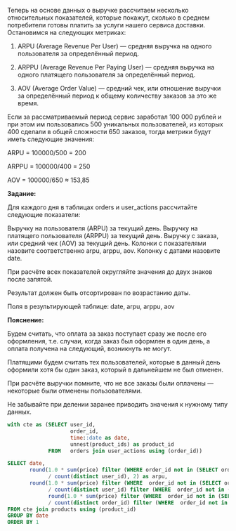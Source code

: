Теперь на основе данных о выручке рассчитаем несколько относительных показателей, которые покажут, сколько в среднем потребители готовы платить за услуги нашего сервиса доставки. Остановимся на следующих метриках:

1. ARPU (Average Revenue Per User) — средняя выручка на одного пользователя за определённый период.

2. ARPPU (Average Revenue Per Paying User) — средняя выручка на одного платящего пользователя за определённый период.

3. AOV (Average Order Value) — средний чек, или отношение выручки за определённый период к общему количеству заказов за это же время.

Если за рассматриваемый период сервис заработал 100 000 рублей и при этом им пользовались 500 уникальных пользователей, из которых 400 сделали в общей сложности 650 заказов, тогда метрики будут иметь следующие значения:

ARPU = 100000/500 = 200

ARPPU = 100000/400 = 250

AOV = 100000/650 ≈ 153,85

**Задание:**

Для каждого дня в таблицах orders и user_actions рассчитайте следующие показатели:

Выручку на пользователя (ARPU) за текущий день.
Выручку на платящего пользователя (ARPPU) за текущий день.
Выручку с заказа, или средний чек (AOV) за текущий день.
Колонки с показателями назовите соответственно arpu, arppu, aov. Колонку с датами назовите date. 

При расчёте всех показателей округляйте значения до двух знаков после запятой.

Результат должен быть отсортирован по возрастанию даты. 

Поля в результирующей таблице: date, arpu, arppu, aov

**Пояснение:** 

Будем считать, что оплата за заказ поступает сразу же после его оформления, т.е. случаи, когда заказ был оформлен в один день, а оплата получена на следующий, возникнуть не могут.

Платящими будем считать тех пользователей, которые в данный день оформили хотя бы один заказ, который в дальнейшем не был отменен.

При расчёте выручки помните, что не все заказы были оплачены — некоторые были отменены пользователями.

Не забывайте при делении заранее приводить значения к нужному типу данных.

```sql
with cte as (SELECT user_id,
                    order_id,
                    time::date as date,
                    unnest(product_ids) as product_id
             FROM   orders join user_actions using (order_id))

SELECT date,
       round(1.0 * sum(price) filter (WHERE order_id not in (SELECT order_id FROM   user_actions WHERE  action = 'cancel_order'))
             / count(distinct user_id), 2) as arpu,
       round(1.0 * sum(price) filter (WHERE  order_id not in (SELECT order_id FROM   user_actions WHERE  action = 'cancel_order'))
             / count(distinct user_id) filter (WHERE  order_id not in (SELECT order_id FROM   user_actions WHERE  action = 'cancel_order')), 2) as arppu,
             round(1.0 * sum(price) filter (WHERE  order_id not in (SELECT order_id FROM   user_actions WHERE  action = 'cancel_order'))
             / count(distinct order_id) filter (WHERE  order_id not in (SELECT order_id FROM   user_actions WHERE  action = 'cancel_order')), 2) as aov
FROM cte join products using (product_id)
GROUP BY date
ORDER BY 1
```
